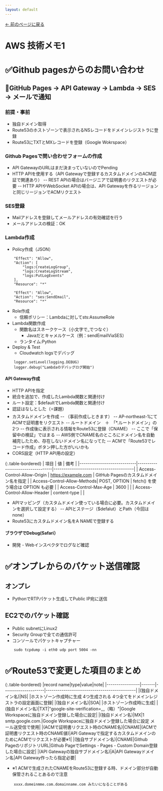 ```yaml
---
layout: default
---
```

[← 前のページに戻る](/index.html)

# AWS 技術メモ1

# ✅Github pagesからのお問い合わせ

## 🔹GitHub Pages → API Gateway → Lambda → SES → メールで通知

### 前提・事前

- 独自ドメイン取得
- Route53のホストゾーンで表示されるNSレコードをドメインレジストラに登録
- Route53にTXTとMXレコードを登録（Google Wokrspace）

### Github Pagesで問い合わせフォームの作成

- API GatewayのURLはまだ決まっていないのでPending
- HTTP APIを使用する（API Gatewayで登録するカスタムドメインのACM認証で関連あり）
  -- REST APIの場合はバージニアで証明書のリクエストが必要
  -- HTTP APIやWebSocket APIの場合は、API Gatewayを作るリージョンと同じリージョンでACMリクエスト

### SES登録

- Mailアドレスを登録してメールアドレスの有効確認を行う
- メールアドレスの検証：OK

### Lambda作成

- Policy作成（JSON）
~~~
    "Effect": "Allow",
    "Action": [
        "logs:CreateLogGroup",
        "logs:CreateLogStream",
        "logs:PutLogEvents"
    ],
    "Resource": "*"

    "Effect": "Allow",
    "Action": "ses:SendEmail",
    "Resource": "*"
~~~

- Role作成
  - 信頼ポリシー：Lambdaに対してsts:AssumeRole
- Lambda関数作成
  - 関数名はスネークケース（小文字で_でつなぐ）
    - Javaだとキャメルケース（例：sendEmailViaSES）
  - ランタイム:Python
- Deploy & Test
  - Cloudwatch logsでデバッグ
~~~
    logger.setLevel(logging.DEBUG)
    logger.debug("Lambdaのデバッグログ開始")
~~~

#### API Gateway作成

- HTTP APIを指定
- 統合を追加で、作成したLambda関数と関連付け
- ルート設定：$defaultでLambda関数と関連付け
- 認証はなしとした（⭐️課題）
- カスタムドメインを作成
  -- （事前作成しときます）
  -- AP-northeast-1にてACMで証明書をリクエスト
  -- ルートドメイン　＋　「*.ルートドメイン」の2つ
  -- 作成後に表示される情報をRoute53に登録（CNAME）
  -- ここで「保留中の検証」ではまる
  -- AWS側でCNAME名のところにドメイン名を自動補完したため、存在しないドメイン名になってた
  -- ACMで「Route53でレコード作成」ボタン押した方がいいかも
- CORS設定（HTTP API用の設定）

{:.table-bordered}
| 項目                        | 値                             | 備考                                    |
|-----------------------------|----------------------------------|-----------------------------------------|
| Access-Control-Allow-Origin | https://example.com             | GitHub Pagesのカスタムドメイン名を指定     |
| Access-Control-Allow-Methods| POST, OPTION                    | fetch() を使う場合は OPTION も必要        |
| Access-Control-Max-Age      | 3600                            |                                           |
| Access-Control-Allow-Header | content-type                    |                                           |

- APIマッピング（カスタムドメイン使っている場合に必要。カスタムドメインを選択して設定する）
  -- APIとステージ（$defalut）とPath（今回はnone）
- Route53にカスタムドメイン名をA NAMEで登録する

#### ブラウザでDebug(Safari）

- 開発 - Webインスペクタでログなど確認

# ✅オンプレからのパケット送信確認

## オンプレ

- PythonでRTPパケット生成してPublic IP宛に送信

## EC2でのパケット確認

- Public subnetにLinux2
- Security Groupで全ての通信許可
- コンソールでパケットキャプチャー
~~~
    sudo tcpdump -i eth0 udp port 5004 -nn
~~~

# ✅Route53で変更した項目のまとめ

{:.table-bordered}
|record name|type|value|note|
|-----------------|-------|---------------------|----------------------------------------------|
|(独自ドメイン名)|NS| |ホストゾーン作成時に生成 4つ生成される 4つ全てをドメインレジストラの設定画面に登録|
|(独自ドメイン名)|SOA| |ホストゾーン作成時に生成|
|(独自ドメイン名)|TXT|"google-site-verification=,,,（略）"|Google Workspaceに独自ドメイン登録した場合に設定|
|(独自ドメイン名)|MX|1 smtp.google.com.|Google Workspaceに独自ドメイン登録した場合に設定 メール送受信で使用|
|(ACMで証明書リクエスト時のCNAME名)|CNAME|(ACMで証明書リクエスト時のCNAME値)|API Gatewayで指定するカスタムドメインのためにACMでリクエストが必要※1|
|(独自サブドメイン名)|CNAME|Github PageのリポジトリURL|Github PageでSettings - Pages - Custom Domain登録した場合に設定|
|(API Gatewayの独自サブドメイン名)|A|API Gatewayドメイン名|API Gateway作ったら指定必要|
- ※1 ACMで生成されたCNAMEをRoute53に登録する時、ドメイン部分が自動保管されることあるので注意
~~~
    xxxx.domeinmme.com.domainname.com みたいになることがある
~~~



